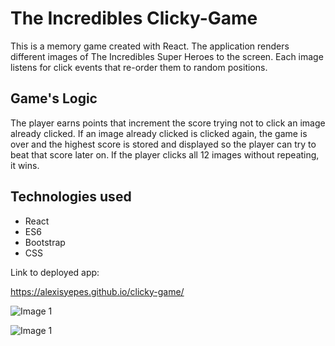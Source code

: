  # The Incredibles Clicky-Game

 This is a memory game created with React. 
 The application renders different images of The Incredibles Super Heroes to the screen. Each image listens for click events that re-order them to random positions. 

 ## Game's Logic

 The player earns points that increment the score trying not to click an image already clicked. If an image already clicked is clicked again, the game is over and the highest score is stored and displayed so the player can try to beat that score later on. If the player clicks all 12 images without repeating, it wins.

 ## Technologies used
* React
* ES6
* Bootstrap
* CSS

Link to deployed app:

https://alexisyepes.github.io/clicky-game/

![Image 1](https://res.cloudinary.com/bootcamp2019/image/upload/c_scale,w_940/v1554507199/clicky-game.png)



![Image 1](https://res.cloudinary.com/bootcamp2019/image/upload/c_scale,w_940/v1554507200/clicky-game2.png)
